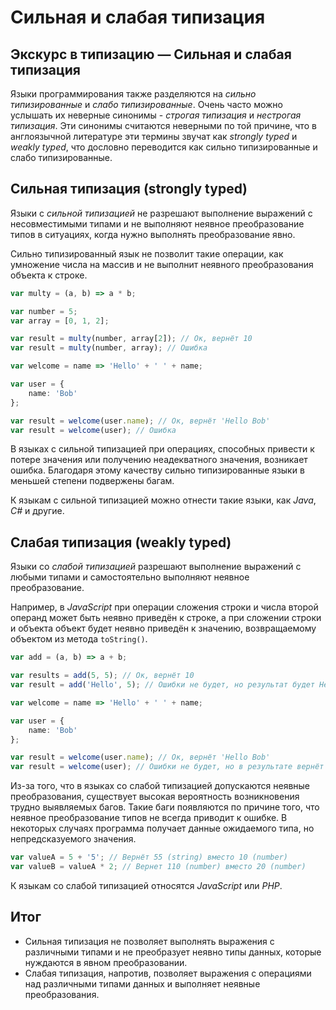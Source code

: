 # Сильная и слабая типизация
## Экскурс в типизацию — Сильная и слабая типизация


Языки программирования также разделяются на *сильно типизированные* и *слабо типизированные*. Очень часто можно услышать их неверные синонимы - *строгая типизация* и *нестрогая типизация*. Эти синонимы считаются неверными по той причине, что в англоязычной литературе эти термины звучат как *strongly typed* и *weakly typed*, что дословно переводится как сильно типизированные и слабо типизированные. 


## Сильная типизация (strongly typed)


Языки с *сильной типизацией* не разрешают выполнение выражений с несовместимыми типами и не выполняют неявное преобразование типов в ситуациях, когда нужно выполнять преобразование явно.

Сильно типизированный язык не позволит такие операции, как умножение числа на массив и не выполнит неявного преобразования объекта к строке.

~~~~~typescript
var multy = (a, b) => a * b;

var number = 5;
var array = [0, 1, 2];

var result = multy(number, array[2]); // Ок, вернёт 10
var result = multy(number, array); // Ошибка

var welcome = name => 'Hello' + ' ' + name;

var user = { 
    name: 'Bob' 
};

var result = welcome(user.name); // Ок, вернёт 'Hello Bob'
var result = welcome(user); // Ошибка
~~~~~

В языках с сильной типизацией при операциях, способных привести к потере значения или получению неадекватного значения, возникает ошибка. Благодаря этому качеству сильно типизированные языки в меньшей степени подвержены багам.


К языкам с сильной типизацией можно отнести такие языки, как *Java*, *C#* и другие.


## Слабая типизация (weakly typed)


Языки со *слабой типизацией* разрешают выполнение выражений с любыми типами и самостоятельно выполняют неявное преобразование.

Например, в *JavaScript* при операции сложения строки и числа второй операнд может быть неявно приведён к строке, а при сложении строки и объекта объект будет неявно приведён к значению, возвращаемому объектом из метода `toString()`.

~~~~~typescript
var add = (a, b) => a + b;

var results = add(5, 5); // Ок, вернёт 10
var result = add('Hello', 5); // Ошибки не будет, но результат будет Hello5

var welcome = name => 'Hello' + ' ' + name;

var user = { 
    name: 'Bob'
};

var result = welcome(user.name); // Ок, вернёт 'Hello Bob'
var result = welcome(user); // Ошибки не будет, но в результате вернёт 'Hello [object Object]'
~~~~~

Из-за того, что в языках со слабой типизацией допускаются неявные преобразования, существует высокая вероятность возникновения трудно выявляемых багов. Такие баги появляются по причине того, что неявное преобразование типов не всегда приводит к ошибке. В некоторых случаях программа получает данные ожидаемого типа, но непредсказуемого значения.

~~~~~typescript
var valueA = 5 + '5'; // Вернёт 55 (string) вместо 10 (number)
var valueB = valueA * 2; // Вернет 110 (number) вместо 20 (number)
~~~~~

К языкам со слабой типизацией относятся *JavaScript* или *PHP*.


## Итог

- Сильная типизация не позволяет выполнять выражения с различными типами и не преобразует неявно типы данных, которые нуждаются в явном преобразовании.
- Слабая типизация, напротив, позволяет выражения с операциями над различными типами данных и выполняет неявные преобразования.
